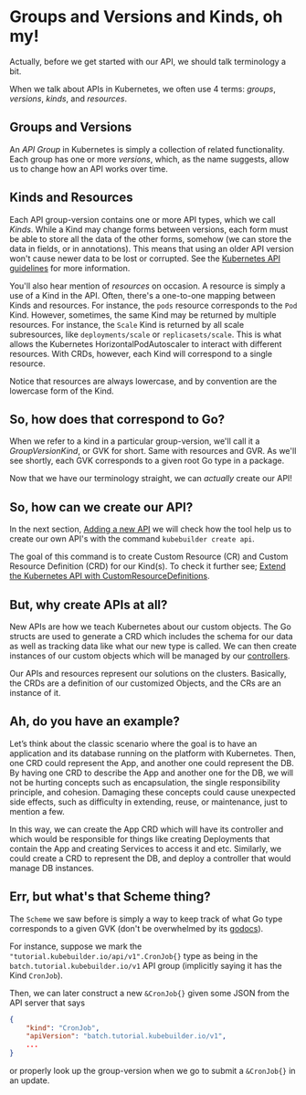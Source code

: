 # Groups and Versions and Kinds, oh my!

Actually, before we get started with our API, we should talk terminology
a bit.

When we talk about APIs in Kubernetes, we often use 4 terms: *groups*,
*versions*, *kinds*, and *resources*.

## Groups and Versions

An *API Group* in Kubernetes is simply a collection of related
functionality.  Each group has one or more *versions*, which, as the name
suggests, allow us to change how an API works over time.

## Kinds and Resources

Each API group-version contains one or more API types, which we call
*Kinds*.  While a Kind may change forms between versions, each form must
be able to store all the data of the other forms, somehow (we can store
the data in fields, or in annotations).  This means that using an older
API version won't cause newer data to be lost or corrupted.  See the
[Kubernetes API
guidelines](https://git.k8s.io/community/contributors/devel/sig-architecture/api-conventions.md)
for more information.

You'll also hear mention of *resources* on occasion.  A resource is simply
a use of a Kind in the API.  Often, there's a one-to-one mapping between
Kinds and resources.  For instance, the `pods` resource corresponds to the
`Pod` Kind.  However, sometimes, the same Kind may be returned by multiple
resources.  For instance, the `Scale` Kind is returned by all scale
subresources, like `deployments/scale` or `replicasets/scale`.  This is
what allows the Kubernetes HorizontalPodAutoscaler to interact with
different resources.  With CRDs, however, each Kind will correspond to
a single resource.

Notice that resources are always lowercase, and by convention are the
lowercase form of the Kind.

## So, how does that correspond to Go?

When we refer to a kind in a particular group-version, we'll call it
a *GroupVersionKind*, or GVK for short.  Same with resources and GVR. As
we'll see shortly, each GVK corresponds to a given root Go type in
a package.

Now that we have our terminology straight, we can *actually* create our
API!

## So, how can we create our API?

In the next section, [Adding a new API](../cronjob-tutorial/new-api.html) we will check how the tool help us to create our own API's with the command `kubebuilder create api`.

The goal of this command is to create Custom Resource (CR) and Custom Resource Definition (CRD) for our Kind(s). To check it further see; [Extend the Kubernetes API with CustomResourceDefinitions][kubernetes-extend-api].

## But, why create APIs at all?

New APIs are how we teach Kubernetes about our custom objects. The Go structs are used to generate a CRD which includes the schema for our data as well as tracking data like what our new type is called. We can then create instances of our custom objects which will be managed by our [controllers][controllers].

Our APIs and resources represent our solutions on the clusters. Basically, the CRDs are a definition of our customized Objects, and the CRs are an instance of it.

## Ah, do you have an example? 

Let’s think about the classic scenario where the goal is to have an application and its database running on the platform with Kubernetes. Then, one CRD could represent the App, and another one could represent the DB. By having one CRD to describe the App and another one for the DB, we will not be hurting concepts such as encapsulation, the single responsibility principle, and cohesion. Damaging these concepts could cause unexpected side effects, such as difficulty in extending, reuse, or maintenance, just to mention a few.

In this way, we can create the App CRD which will have its controller and which would be responsible for things like creating Deployments that contain the App and creating Services to access it and etc. Similarly, we could create a CRD to represent the DB, and deploy a controller that would manage DB instances.

## Err, but what's that Scheme thing?

The `Scheme` we saw before is simply a way to keep track of what Go type
corresponds to a given GVK (don't be overwhelmed by its
[godocs](https://pkg.go.dev/k8s.io/apimachinery/pkg/runtime?tab=doc#Scheme)).

For instance, suppose we mark the
`"tutorial.kubebuilder.io/api/v1".CronJob{}` type as being in the
`batch.tutorial.kubebuilder.io/v1` API group (implicitly saying it has the
Kind `CronJob`).

Then, we can later construct a new `&CronJob{}` given some JSON from the
API server that says

```json
{
    "kind": "CronJob",
    "apiVersion": "batch.tutorial.kubebuilder.io/v1",
    ...
}
```

or properly look up the group-version when we go to submit a `&CronJob{}`
in an update.

[kubernetes-extend-api]: https://kubernetes.io/docs/tasks/extend-kubernetes/custom-resources/custom-resource-definitions/
[controllers]: ../cronjob-tutorial/controller-overview.md

